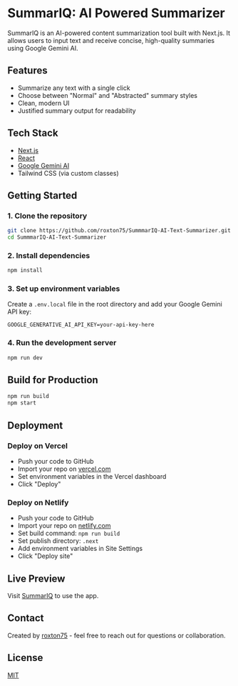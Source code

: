 # SummarIQ: AI Powered Summarizer

SummarIQ is an AI-powered content summarization tool built with Next.js. It allows users to input text and receive concise, high-quality summaries using Google Gemini AI.

## Features
- Summarize any text with a single click
- Choose between "Normal" and "Abstracted" summary styles
- Clean, modern UI
- Justified summary output for readability

## Tech Stack
- [Next.js](https://nextjs.org/)
- [React](https://react.dev/)
- [Google Gemini AI](https://makersuite.google.com/)
- Tailwind CSS (via custom classes)

## Getting Started

### 1. Clone the repository
```bash
git clone https://github.com/roxton75/SummmarIQ-AI-Text-Summarizer.git
cd SummmarIQ-AI-Text-Summarizer
```

### 2. Install dependencies
```bash
npm install
```

### 3. Set up environment variables
Create a `.env.local` file in the root directory and add your Google Gemini API key:
```
GOOGLE_GENERATIVE_AI_API_KEY=your-api-key-here
```

### 4. Run the development server
```bash
npm run dev
```

## Build for Production
```bash
npm run build
npm start
```

## Deployment

### Deploy on Vercel
- Push your code to GitHub
- Import your repo on [vercel.com](https://vercel.com)
- Set environment variables in the Vercel dashboard
- Click "Deploy"

### Deploy on Netlify
- Push your code to GitHub
- Import your repo on [netlify.com](https://netlify.com)
- Set build command: `npm run build`
- Set publish directory: `.next`
- Add environment variables in Site Settings
- Click "Deploy site"

## Live Preview
Visit [SummarIQ](https://summariq.netlify.app/) to use the app.

## Contact 
Created by [roxton75](https://github.com/roxton75) - feel free to reach out for questions or collaboration.

## License
[MIT](LICENSE)
